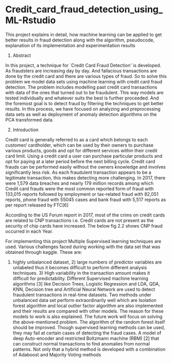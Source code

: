# Credit_card_fraud_detection_using_ML-Rstudio
This project explains in detail, how machine learning can be applied to get better results in fraud detection along with the algorithm, pseudocode, explanation of its implementation and experimentation results

1. Abstract

In this project, a technique for `Credit Card Fraud Detection' is developed. As fraudsters are 
increasing day by day. And fallacious transactions are done by the credit card and there are 
various types of fraud. So to solve this problem we model data sets using machine learning with 
credit card fraud detection. The problem includes modelling past credit card transactions with 
data of the ones that turned out to be fraudulent. This way models are tested individually and 
whatever suits the best is further proceeded. And the foremost goal is to detect fraud by filtering 
the techniques to get better results. In this process, we have focused on analyzing and 
preprocessing data sets as well as deployment of anomaly detection algorithms on the PCA 
transformed data.

2. Introduction

Credit card is generally referred to as a card which belongs to each customer/ cardholder, which 
can be used by their owners to purchase various products, goods and opt for different services 
within their credit card limit. Using a credit card a user can purchase particular products and opt 
for paying at a later period before the next billing cycle.
Credit card frauds can be performed easily without the owners knowledge and involves 
significantly less risk. As each fraudulent transaction appears to be a legitimate transaction, this 
makes detecting more challenging. In 2017, there were 1,579 data breaches and nearly 179 
million records among which Credit card frauds were the most common reported form of fraud 
with 133,015 reports followed by employment or tax-related fraud with 82,051 reports, phone 
fraud with 55045 cases and bank fraud with 5,517 reports as per report released by FTC[6]

According to the US Forum report in 2017, most of the crims on credit cards are related to CNP 
transactions i.e. Credit cards are not present as the security of chip cards have increased. The 
below fig 2.2 shows CNP fraud occurred in each Year.  

For implementing this project Multiple Supervised learning techniques are used. Various 
challenges faced during working with the data set that was obtained through kaggle. These are: 
1) highly unbalanced dataset, 2) large numbers of predictor variables are unlabeled thus it 
becomes difficult to perform different analysis techniques. 3) High variability in the transaction 
amount makes it difficult for predictability.
Different Supervised machine learning algorithms [3] like Decision Trees, Logistic Regression and 
LDA, QDA, KNN, Decision tree and Artificial Neural Network are used to detect fraudulent 
transactions in real-time datasets. Two methods under unbalanced data set perform 
extraordinarily well which are Isolation forest algorithm and local outlier factor algorithm are also 
implemented and their results are compared with other models. The reason for these models to 
work is also explained. The future work will focus on solving the above-mentioned problem. The 
algorithm of the random forest itself should be improved.
Though supervised learning methods can be used, they may fail at certain cases of detecting the 
fraud cases. A model of deep Auto-encoder and restricted Boltzmann machine (RBM) [2] that can 
construct normal transactions to find anomalies from normal patterns. Not only that a hybrid 
method is developed with a combination of Adaboost and Majority Voting methods

